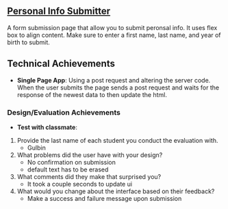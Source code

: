 ## [Personal Info Submitter]([Webpage](https://a2-alancuriel.glitch.me/))
A form submission page that allow you to submit peronsal info. It uses flex box to align content.
Make sure to enter a first name, last name, and year of birth to submit.
## Technical Achievements
- **Single Page App**: Using a post request and altering the server code. When the user submits the page sends a post request and  waits for the response of the newest data to then update the html.

### Design/Evaluation Achievements
- **Test with classmate**: 
1. Provide the last name of each student you conduct the evaluation with.
    - Gulbin
2. What problems did the user have with your design?
    - No confirmation on submission
    - default text has to be erased
3. What comments did they make that surprised you?
    - It took a couple seconds to update ui
4. What would you change about the interface based on their feedback?
    - Make a success and failure message upon submission
